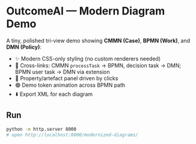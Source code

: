 # OutcomeAI — Modern Diagram Demo

A tiny, polished tri-view demo showing **CMMN (Case)**, **BPMN (Work)**, and **DMN (Policy)**:
- ✨ Modern CSS-only styling (no custom renderers needed)
- 🔗 Cross-links: CMMN `processTask` → BPMN, decision task → DMN; BPMN user task → DMN via extension
- 🎯 Property/artefact panel driven by clicks
- 🟢 Demo token animation across BPMN path
- ⬇️ Export XML for each diagram

## Run
```bash
python -m http.server 8000
# open http://localhost:8000/modernized-diagrams/
```
